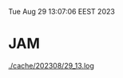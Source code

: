 Tue Aug 29 13:07:06 EEST 2023
# JAM
<a href='./cache/202308/29_13.log'>./cache/202308/29_13.log</a>

